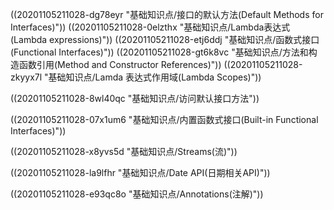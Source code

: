 ((20201105211028-dg78eyr "基础知识点/接口的默认方法(Default Methods for Interfaces)"))
((20201105211028-0elzthx "基础知识点/Lambda表达式(Lambda expressions)"))
((20201105211028-etj6ddj "基础知识点/函数式接口(Functional Interfaces)"))
((20201105211028-gt6k8vc "基础知识点/方法和构造函数引用(Method and Constructor References)"))
((20201105211028-zkyyx7l "基础知识点/Lamda 表达式作用域(Lambda Scopes)"))

((20201105211028-8wl40qc "基础知识点/访问默认接口方法"))

((20201105211028-07x1um6 "基础知识点/内置函数式接口(Built-in Functional Interfaces)"))

((20201105211028-x8yvs5d "基础知识点/Streams(流)"))

((20201105211028-la9lfhr "基础知识点/Date API(日期相关API)"))

((20201105211028-e93qc8o "基础知识点/Annotations(注解)"))
